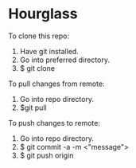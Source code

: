 # Hourglass

To clone this repo:

1. Have git installed.
2. Go into preferred directory. 
3. $ git clone <URL>

To pull changes from remote:

1. Go into repo directory.
2. $git pull

To push changes to remote:

1. Go into repo directory.
2. $ git commit -a -m <"message">
3. $ git push origin <branch>